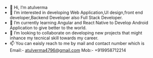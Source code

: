 - 👋 Hi, I’m atulverma
- 👀 I’m interested in developing Web Application,UI design,front end developer,Backend Developer also Full Stack Developer.
- 🌱 I’m currently learning Angular and React Native to Develop Android Application to give better to the world.
- 💞️ I’m looking to collaborate on developing new projects that might inhance my tecnical skill towards my career.
- 📫 You can eaisly reach to me by mail and contact number which is 
        Email:- atulverma4796@gmail.com
        Mob:- +919958712214

<!---
atulverma4796/atulverma4796 is a ✨ special ✨ repository because its `README.md` (this file) appears on your GitHub profile.
You can click the Preview link to take a look at your changes.
--->
